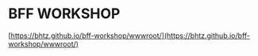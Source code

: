 # BFF WORKSHOP

[https://bhtz.github.io/bff-workshop/wwwroot/](https://bhtz.github.io/bff-workshop/wwwroot/)